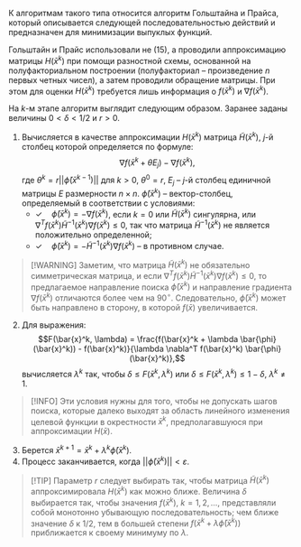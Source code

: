 К алгоритмам такого типа относится алгоритм Гольштайна и Прайса, который описывается следующей последовательностью действий и предназначен для минимизации выпуклых функций.

Гольштайн и Прайс использовали не (15), а проводили аппроксимацию матрицы $H(\bar{x}^k)$ при помощи разностной схемы, основанной на полуфакториальном построении (полуфакториал – произведение $n$ первых четных чисел), а затем проводили обращение матрицы. При этом для оценки $H(\bar{x}^k)$ требуется лишь информация о $f(\bar{x}^k)$ и $\nabla f(\bar{x}^k)$.

На $k$-м этапе алгоритм выглядит следующим образом. Заранее заданы величины $0 < \delta < 1/2$ и $r > 0$.

1.  Вычисляется в качестве аппроксимации $H(\bar{x}^k)$ матрица $\tilde{H}(\bar{x}^k)$, $j$-й столбец которой определяется по формуле:
    $$\nabla f(\bar{x}^k + \theta E_j) - \nabla f(\bar{x}^k),$$
    где $\theta^k = r||\bar{\phi}(\bar{x}^{k-1})||$ для $k > 0$, $\theta^0 = r$, $E_j$ – $j$-й столбец единичной матрицы $E$ размерности $n \times n$. $\bar{\phi}(\bar{x}^k)$ – вектор-столбец, определяемый в соответствии с условиями:
    *   $\checkmark \quad \bar{\phi}(\bar{x}^k) = -\nabla f(\bar{x}^k)$, если $k=0$ или $\tilde{H}(\bar{x}^k)$ сингулярна, или $\nabla^T f(\bar{x}^k) \tilde{H}^{-1}(\bar{x}^k) \nabla f(\bar{x}^k) \le 0$, так что матрица $\tilde{H}^{-1}(\bar{x}^k)$ не является положительно определенной;
    *   $\checkmark \quad \bar{\phi}(\bar{x}^k) = -\tilde{H}^{-1}(\bar{x}^k) \nabla f(\bar{x}^k)$ – в противном случае.

> [!WARNING] Заметим, что матрица $\tilde{H}(\bar{x}^k)$ не обязательно симметрическая матрица, и если $\nabla^T f(\bar{x}^k) \tilde{H}^{-1}(\bar{x}^k) \nabla f(\bar{x}^k) \le 0$, то предлагаемое направление поиска $\bar{\phi}(\bar{x}^k)$ и направление градиента $\nabla f(\bar{x}^k)$ отличаются более чем на $90^\circ$. Следовательно, $\bar{\phi}(\bar{x}^k)$ может быть направлено в сторону, в которой $f(\bar{x})$ увеличивается.

2.  Для выражения:
    $$F(\bar{x}^k, \lambda) = \frac{f(\bar{x}^k + \lambda \bar{\phi}(\bar{x}^k)) - f(\bar{x}^k)}{\lambda \nabla^T f(\bar{x}^k) \bar{\phi}(\bar{x}^k)},$$
    вычисляется $\lambda^k$ так, чтобы $\delta \le F(\bar{x}^k, \lambda^k)$ или $\delta \le F(\bar{x}^k, \lambda^k) \le 1 - \delta$, $\lambda^k \ne 1$.

> [!INFO] Эти условия нужны для того, чтобы не допускать шагов поиска, которые далеко выходят за область линейного изменения целевой функции в окрестности $\bar{x}^k$, предполагавшуюся при аппроксимации $H(\bar{x})$.

3.  Берется $\bar{x}^{k+1} = \bar{x}^k + \lambda^k \bar{\phi}(\bar{x}^k)$.
4.  Процесс заканчивается, когда $||\bar{\phi}(\bar{x}^k)|| < \varepsilon$.

> [!TIP] Параметр $r$ следует выбирать так, чтобы матрица $\tilde{H}(\bar{x}^k)$ аппроксимировала $H(\bar{x}^k)$ как можно ближе. Величина $\delta$ выбирается так, чтобы значения $f(\bar{x}^k)$, $k=1,2,\dots$, представляли собой монотонно убывающую последовательность; чем ближе значение $\delta$ к 1/2, тем в большей степени $f(\bar{x}^k + \lambda \bar{\phi}(\bar{x}^k))$ приближается к своему минимуму по $\lambda$.